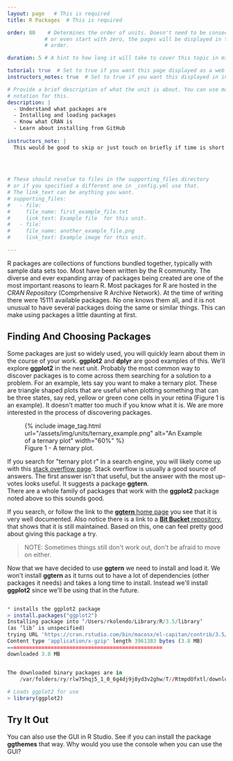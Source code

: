 ```yaml
---
layout: page   # This is required
title: R Packages  # This is required

order: 80    # Determines the order of units. Doesn't need to be consecutive though
            # or even start with zero, the pages will be displayed in their sort
            # order.

duration: 5 # A hint to how long it will take to cover this topic in mintues.

tutorial: true  # Set to true if you want this page displayed as a web page
instructors_notes: true  # Set to true if you want this displayed in instructors notes

# Provide a brief description of what the unit is about. You can use markdown
# notation for this.
description: |
  - Understand what packages are
  - Installing and loading packages
  - Know what CRAN is
  - Learn about installing from GitHub
  
instructors_note: |
  This would be good to skip or just touch on briefly if time is short.
  
  

  
# These should resolve to files in the supporting_files directory
# or if you specified a different one in _config.yml use that.
# The link_text can be anything you want.
# supporting_files:
#   - file:
#     file_name: first_example_file.txt
#     link_text: Example file  for this unit.
#   - file:
#     file_name: another_example_file.png
#     link_text: Example image for this unit.

---
```



R packages are collections of functions bundled together, typically with sample data sets
too. Most have been written by the R community. The diverse and ever expanding array of 
packages being created are one of the most important reasons to learn R. Most packages 
for R are hosted in the *CRAN Repository* (Comprhensive R Archive Network). At the 
time of writing there were 15111 available packages. No one knows them all, and 
it is not unusual to have several packages doing the same or similar things. This 
can make using packages a little daunting at first.

## Finding And Choosing Packages

Some packages are just so widely used, you will quickly learn about them in the course of your 
work. **ggplot2** and **dplyr** are good examples of this. We'll explore **ggplot2** in 
the next unit. Probably the most common way to discover packages is to come across them 
searching for a solution to a problem. For an example, lets say you want to make a
ternary plot. These are triangle shaped plots that are useful when plotting something 
that can be three states, say red, yellow or green cone cells in your retina (Figure 1 is an example). 
It doesn't matter too much if you know what it is. We are more interested in the process of 
discovering packages.

<figure class="centered">
  {% include image_tag.html url="/assets/img/units/ternary_example.png" 
                            alt="An Example of a ternary plot" width="60%" %}
  <figcaption>Figure 1 - A ternary plot.</figcaption>
</figure>

If you search for "ternary plot r" in a search engine, you will likely come up with 
this [stack overflow page](https://stackoverflow.com/questions/10439123/making-a-ternary-plot). 
Stack overflow is usually a good source of answers. The first answer isn't that useful,
but the answer with the most up-votes looks useful. It suggests a package **ggtern**.  
There are a whole family of packages that work with the **ggplot2** package noted 
above so this sounds good.

If you search, or follow the link to the [**ggtern** home page](http://www.ggtern.com/)
you see that it is very well documented. Also notice there is a link to a [**Bit Bucket**
repository](https://bitbucket.org/nicholasehamilton/ggtern/src/master/), that shows that it
is still maintained. Based on this, one can feel pretty good about giving this package a try. 

> NOTE: Sometimes things still don't work out, don't be afraid to move on either.

Now that we have decided to use **ggtern** we need to install and load it. We won't 
install **ggtern** as it turns out to have a lot of dependencies (other packages it needs)
and takes a long time to install. Instead we'll install **ggplot2** since we'll be using that
in the future.

```r 

* installs the ggplot2 package
> install.packages("ggplot2")
Installing package into ‘/Users/rkolendo/Library/R/3.5/library’
(as ‘lib’ is unspecified)
trying URL 'https://cran.rstudio.com/bin/macosx/el-capitan/contrib/3.5/ggplot2_3.2.1.tgz'
Content type 'application/x-gzip' length 3961383 bytes (3.8 MB)
==================================================
downloaded 3.8 MB


The downloaded binary packages are in
	/var/folders/ry/rlw75hqj5_1_0_6g4dj9j8yd3v2ghw/T//RtmpdOfxtl/downloaded_packages
	
# Loads ggplot2 for use
> library(ggplot2)

```


## Try It Out

You can also use the GUI in R Studio. See if you can install the package **ggthemes** that
way. Why would you use the console when you can use the GUI?






